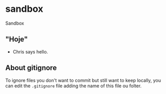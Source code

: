 # sandbox
Sandbox

## "Hoje"
+ Chris says hello.

## About gitignore
To ignore files you don't want to commit but still want to keep locally, you can edit the `.gitignore` file adding the name of this file ou folter.
